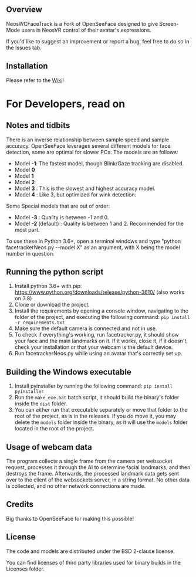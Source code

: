 ## Overview

NeosWCFaceTrack is a Fork of OpenSeeFace designed to give Screen-Mode users in NeosVR control of their avatar's expressions.  

If you'd like to suggest an improvement or report a bug, feel free to do so in the Issues tab.

## Installation

Please refer to the [Wiki](https://github.com/Ruz-eh/NeosWCFaceTrack/wiki)!

# For Developers, read on

## Notes and tidbits

There is an inverse relationship between sample speed and sample accuracy. OpenSeeFace leverages several different models for face detection, some are optimal for slower PCs. The models are as follows:

* Model **-1**: The fastest model, though Blink/Gaze tracking are disabled.
* Model **0**
* Model **1**
* Model **2**
* Model **3** : This is the slowest and highest accuracy model.
* Model **4** : Like 3, but optimized for wink detection.

Some Special models that are out of order:
* Model **-3** : Quality is between -1 and 0.
* Model **-2** (default) : Quality is between 1 and 2. Recommended for the most part.

To use these in Python 3.6+, open a terminal windows and type "python facetrackerNeos.py --model X" as an argument, with X being the model number in question.

## Running the python script

1. Install python 3.6+ with pip: https://www.python.org/downloads/release/python-3610/ (also works on 3.8)
2. Clone or download the project.
3. Install the requirements by opening a console window, navigating to the folder of the project, and executing the following command: 
 `pip install -r requirements.txt`
4. Make sure the default camera is connected and not in use.
5. To check if everything's working, run facetracker.py, it should show your face and the main landmarks on it. If it works, close it, if it doesn't, check your installation or that your webcam is the default device.
6. Run facetrackerNeos.py while using an avatar that's correctly set up.

## Building the Windows executable

1. Install pyinstaller by running the following command: `pip install pyinstaller`
2. Run the `make_exe.bat` batch script, it should build the binary's folder inside the `dist` folder.
3. You can either run that executable separately or move that folder to the root of the project, as is in the releases. If you do move it, you may delete the `models` folder inside the binary, as it will use the `models` folder located in the root of the project.

## Usage of webcam data

The program collects a single frame from the camera per websocket request, processes it through the AI to determine facial landmarks, and then destroys the frame. Afterwards, the processed landmark data gets sent over to the client of the websockets server, in a string format. No other data is collected, and no other network connections are made.

## Credits

Big thanks to OpenSeeFace for making this possible! 

## License

The code and models are distributed under the BSD 2-clause license.

You can find licenses of third party libraries used for binary builds in the Licenses folder.
